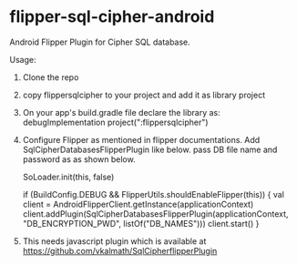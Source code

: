 # flipper-sql-cipher-android
Android Flipper Plugin for Cipher SQL database.

Usage:
1. Clone the repo
2. copy flippersqlcipher to your project and add it as library project
3. On your app's build.gradle file declare the library as:
    debugImplementation project(":flippersqlcipher")

4. Configure Flipper as mentioned in flipper documentations. Add SqlCipherDatabasesFlipperPlugin like below. pass DB file name and password as as shown below.

    SoLoader.init(this, false)

     if (BuildConfig.DEBUG && FlipperUtils.shouldEnableFlipper(this)) {
        val client = AndroidFlipperClient.getInstance(applicationContext)
         client.addPlugin(SqlCipherDatabasesFlipperPlugin(applicationContext, "DB_ENCRYPTION_PWD", listOf("DB_NAMES")))
         client.start()
     }

5. This needs javascript plugin which is available at
https://github.com/vkalmath/SqlCipherflipperPlugin
